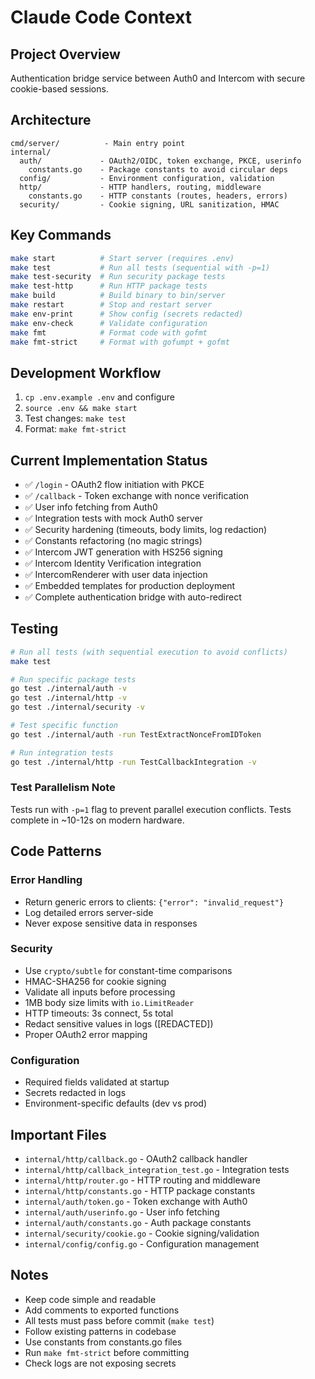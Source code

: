 # Claude Code Context

## Project Overview
Authentication bridge service between Auth0 and Intercom with secure cookie-based sessions.

## Architecture
```
cmd/server/          - Main entry point
internal/
  auth/             - OAuth2/OIDC, token exchange, PKCE, userinfo
    constants.go    - Package constants to avoid circular deps
  config/           - Environment configuration, validation
  http/             - HTTP handlers, routing, middleware
    constants.go    - HTTP constants (routes, headers, errors)
  security/         - Cookie signing, URL sanitization, HMAC
```

## Key Commands
```bash
make start          # Start server (requires .env)
make test           # Run all tests (sequential with -p=1)
make test-security  # Run security package tests
make test-http      # Run HTTP package tests
make build          # Build binary to bin/server
make restart        # Stop and restart server
make env-print      # Show config (secrets redacted)
make env-check      # Validate configuration
make fmt            # Format code with gofmt
make fmt-strict     # Format with gofumpt + gofmt
```

## Development Workflow
1. `cp .env.example .env` and configure
2. `source .env && make start`
3. Test changes: `make test`
4. Format: `make fmt-strict`

## Current Implementation Status
- ✅ `/login` - OAuth2 flow initiation with PKCE
- ✅ `/callback` - Token exchange with nonce verification
- ✅ User info fetching from Auth0
- ✅ Integration tests with mock Auth0 server
- ✅ Security hardening (timeouts, body limits, log redaction)
- ✅ Constants refactoring (no magic strings)
- ✅ Intercom JWT generation with HS256 signing
- ✅ Intercom Identity Verification integration
- ✅ IntercomRenderer with user data injection
- ✅ Embedded templates for production deployment
- ✅ Complete authentication bridge with auto-redirect

## Testing
```bash
# Run all tests (with sequential execution to avoid conflicts)
make test

# Run specific package tests
go test ./internal/auth -v
go test ./internal/http -v
go test ./internal/security -v

# Test specific function
go test ./internal/auth -run TestExtractNonceFromIDToken

# Run integration tests
go test ./internal/http -run TestCallbackIntegration -v
```

### Test Parallelism Note
Tests run with `-p=1` flag to prevent parallel execution conflicts.
Tests complete in ~10-12s on modern hardware.

## Code Patterns

### Error Handling
- Return generic errors to clients: `{"error": "invalid_request"}`
- Log detailed errors server-side
- Never expose sensitive data in responses

### Security
- Use `crypto/subtle` for constant-time comparisons
- HMAC-SHA256 for cookie signing
- Validate all inputs before processing
- 1MB body size limits with `io.LimitReader`
- HTTP timeouts: 3s connect, 5s total
- Redact sensitive values in logs ([REDACTED])
- Proper OAuth2 error mapping

### Configuration
- Required fields validated at startup
- Secrets redacted in logs
- Environment-specific defaults (dev vs prod)

## Important Files
- `internal/http/callback.go` - OAuth2 callback handler
- `internal/http/callback_integration_test.go` - Integration tests
- `internal/http/router.go` - HTTP routing and middleware
- `internal/http/constants.go` - HTTP package constants
- `internal/auth/token.go` - Token exchange with Auth0
- `internal/auth/userinfo.go` - User info fetching
- `internal/auth/constants.go` - Auth package constants
- `internal/security/cookie.go` - Cookie signing/validation
- `internal/config/config.go` - Configuration management

## Notes
- Keep code simple and readable
- Add comments to exported functions
- All tests must pass before commit (`make test`)
- Follow existing patterns in codebase
- Use constants from constants.go files
- Run `make fmt-strict` before committing
- Check logs are not exposing secrets